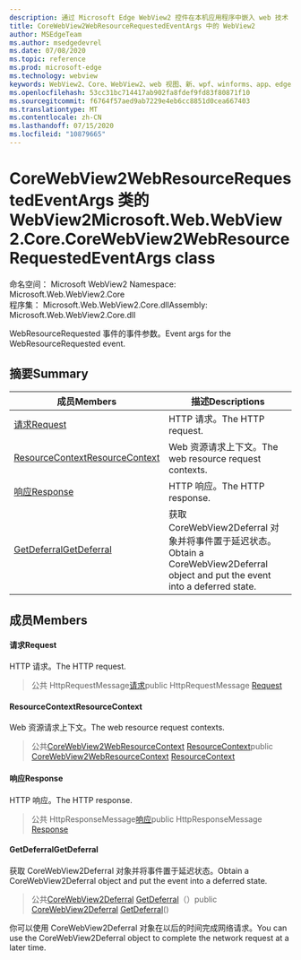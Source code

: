 ```yaml
---
description: 通过 Microsoft Edge WebView2 控件在本机应用程序中嵌入 web 技术（HTML、CSS 和 JavaScript）
title: CoreWebView2WebResourceRequestedEventArgs 中的 WebView2
author: MSEdgeTeam
ms.author: msedgedevrel
ms.date: 07/08/2020
ms.topic: reference
ms.prod: microsoft-edge
ms.technology: webview
keywords: WebView2、Core、WebView2、web 视图、新、wpf、winforms、app、edge、CoreWebView2、CoreWebView2Controller、浏览器控件、边缘 html、、浏览器控件、边缘 html、WebView2
ms.openlocfilehash: 53cc31bc714417ab902fa8fdef9fd83f80871f10
ms.sourcegitcommit: f6764f57aed9ab7229e4eb6cc8851d0cea667403
ms.translationtype: MT
ms.contentlocale: zh-CN
ms.lasthandoff: 07/15/2020
ms.locfileid: "10879665"
---
```

# <span data-ttu-id="f76ba-104">CoreWebView2WebResourceRequestedEventArgs 类的 WebView2</span><span class="sxs-lookup"><span data-stu-id="f76ba-104">Microsoft.Web.WebView2.Core.CoreWebView2WebResourceRequestedEventArgs class</span></span> 

<span data-ttu-id="f76ba-105">命名空间： Microsoft WebView2 </span><span class="sxs-lookup"><span data-stu-id="f76ba-105">Namespace: Microsoft.Web.WebView2.Core</span></span>\
<span data-ttu-id="f76ba-106">程序集： Microsoft.Web.WebView2.Core.dll</span><span class="sxs-lookup"><span data-stu-id="f76ba-106">Assembly: Microsoft.Web.WebView2.Core.dll</span></span>

<span data-ttu-id="f76ba-107">WebResourceRequested 事件的事件参数。</span><span class="sxs-lookup"><span data-stu-id="f76ba-107">Event args for the WebResourceRequested event.</span></span>

## <span data-ttu-id="f76ba-108">摘要</span><span class="sxs-lookup"><span data-stu-id="f76ba-108">Summary</span></span>

 <span data-ttu-id="f76ba-109">成员</span><span class="sxs-lookup"><span data-stu-id="f76ba-109">Members</span></span>                        | <span data-ttu-id="f76ba-110">描述</span><span class="sxs-lookup"><span data-stu-id="f76ba-110">Descriptions</span></span>
--------------------------------|---------------------------------------------
[<span data-ttu-id="f76ba-111">请求</span><span class="sxs-lookup"><span data-stu-id="f76ba-111">Request</span></span>](#request) | <span data-ttu-id="f76ba-112">HTTP 请求。</span><span class="sxs-lookup"><span data-stu-id="f76ba-112">The HTTP request.</span></span>
[<span data-ttu-id="f76ba-113">ResourceContext</span><span class="sxs-lookup"><span data-stu-id="f76ba-113">ResourceContext</span></span>](#resourcecontext) | <span data-ttu-id="f76ba-114">Web 资源请求上下文。</span><span class="sxs-lookup"><span data-stu-id="f76ba-114">The web resource request contexts.</span></span>
[<span data-ttu-id="f76ba-115">响应</span><span class="sxs-lookup"><span data-stu-id="f76ba-115">Response</span></span>](#response) | <span data-ttu-id="f76ba-116">HTTP 响应。</span><span class="sxs-lookup"><span data-stu-id="f76ba-116">The HTTP response.</span></span>
[<span data-ttu-id="f76ba-117">GetDeferral</span><span class="sxs-lookup"><span data-stu-id="f76ba-117">GetDeferral</span></span>](#getdeferral) | <span data-ttu-id="f76ba-118">获取 CoreWebView2Deferral 对象并将事件置于延迟状态。</span><span class="sxs-lookup"><span data-stu-id="f76ba-118">Obtain a CoreWebView2Deferral object and put the event into a deferred state.</span></span>

## <span data-ttu-id="f76ba-119">成员</span><span class="sxs-lookup"><span data-stu-id="f76ba-119">Members</span></span>

#### <span data-ttu-id="f76ba-120">请求</span><span class="sxs-lookup"><span data-stu-id="f76ba-120">Request</span></span> 

<span data-ttu-id="f76ba-121">HTTP 请求。</span><span class="sxs-lookup"><span data-stu-id="f76ba-121">The HTTP request.</span></span>

> <span data-ttu-id="f76ba-122">公共 HttpRequestMessage[请求](#request)</span><span class="sxs-lookup"><span data-stu-id="f76ba-122">public HttpRequestMessage [Request](#request)</span></span>

#### <span data-ttu-id="f76ba-123">ResourceContext</span><span class="sxs-lookup"><span data-stu-id="f76ba-123">ResourceContext</span></span> 

<span data-ttu-id="f76ba-124">Web 资源请求上下文。</span><span class="sxs-lookup"><span data-stu-id="f76ba-124">The web resource request contexts.</span></span>

> <span data-ttu-id="f76ba-125">公共[CoreWebView2WebResourceContext](./namespace-microsoft-web-webview2-core.md) [ResourceContext](#resourcecontext)</span><span class="sxs-lookup"><span data-stu-id="f76ba-125">public [CoreWebView2WebResourceContext](./namespace-microsoft-web-webview2-core.md) [ResourceContext](#resourcecontext)</span></span>

#### <span data-ttu-id="f76ba-126">响应</span><span class="sxs-lookup"><span data-stu-id="f76ba-126">Response</span></span> 

<span data-ttu-id="f76ba-127">HTTP 响应。</span><span class="sxs-lookup"><span data-stu-id="f76ba-127">The HTTP response.</span></span>

> <span data-ttu-id="f76ba-128">公共 HttpResponseMessage[响应](#response)</span><span class="sxs-lookup"><span data-stu-id="f76ba-128">public HttpResponseMessage [Response](#response)</span></span>

#### <span data-ttu-id="f76ba-129">GetDeferral</span><span class="sxs-lookup"><span data-stu-id="f76ba-129">GetDeferral</span></span> 

<span data-ttu-id="f76ba-130">获取 CoreWebView2Deferral 对象并将事件置于延迟状态。</span><span class="sxs-lookup"><span data-stu-id="f76ba-130">Obtain a CoreWebView2Deferral object and put the event into a deferred state.</span></span>

> <span data-ttu-id="f76ba-131">公共[CoreWebView2Deferral](microsoft-web-webview2-core-corewebview2deferral.md) [GetDeferral](#getdeferral)（）</span><span class="sxs-lookup"><span data-stu-id="f76ba-131">public [CoreWebView2Deferral](microsoft-web-webview2-core-corewebview2deferral.md) [GetDeferral](#getdeferral)()</span></span>

<span data-ttu-id="f76ba-132">你可以使用 CoreWebView2Deferral 对象在以后的时间完成网络请求。</span><span class="sxs-lookup"><span data-stu-id="f76ba-132">You can use the CoreWebView2Deferral object to complete the network request at a later time.</span></span>


